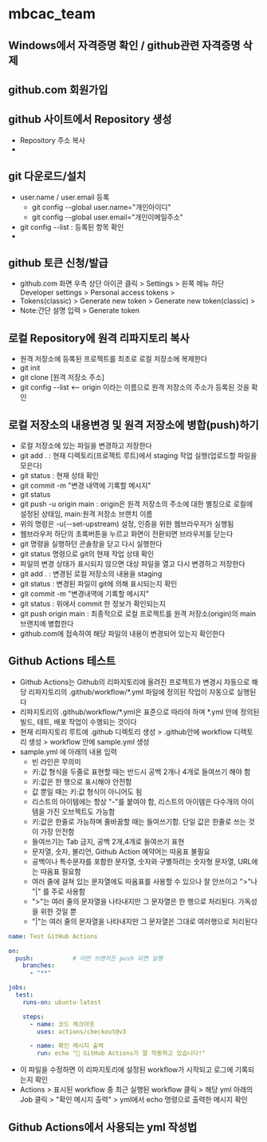# mbcac_team
## Windows에서 자격증명 확인 / github관련 자격증명 삭제

## github.com 회원가입

## github 사이트에서 Repository 생성
* Repository 주소 복사
* 
## git 다운로드/설치
* user.name / user.email 등록
  + git config --global user.name="개인아이디"
  + git config --global user.email="개인이메일주소"
* git config --list : 등록된 항목 확인
* 
## github 토큰 신청/발급
* github.com 화면 우측 상단 아이콘 클릭 > Settings > 왼쪽 메뉴 하단 Developer settings > Personal access tokens >
* Tokens(classic) > Generate new token > Generate new token(classic) >
* Note:간단 설명 입력 > Generate token

## 로컬 Repository에 원격 리파지토리 복사
* 원격 저장소에 등록된 프로젝트를 최초로 로컬 저장소에 복제한다
* git init
* git clone [원격 저장소 주소]
* git config --list  <-- origin 이라는 이름으로 원격 저장소의 주소가 등록된 것을 확인

## 로컬 저장소의 내용변경 및 원격 저장소에 병합(push)하기
* 로컬 저장소에 있는 파일을 변경하고 저장한다
* git add . : 현재 디렉토리(프로젝트 루트)에서 staging 작업 실행(업로드할 파일을 모은다)
* git status : 현재 상태 확인
* git commit -m "변경 내역에 기록할 메시지"
* git status
* git push -u origin main : origin은 원격 저장소의 주소에 대한 별칭으로 로컬에 설정된 상태임, main:원격 저장소 브랜치 이름
* 위의 명령은 -u(--set-upstream) 설정, 인증을 위한 웹브라우저가 실행됨
* 웹브라우저 하단의 초록버튼을 누르고 화면이 전환되면 브라우저를 닫는다
* git 명령을 실행하던 콘솔창을 닫고 다시 실행한다
* git status 명령으로 git의 현재 작업 상태 확인
* 파일의 변경 상태가 표시되지 않으면 대상 파일을 열고 다시 변경하고 저장한다
* git add . : 변경된 로컬 저장소의 내용을 staging
* git status : 변경된 파일이 git에 의해 표시되는지 확인
* git commit -m "변경내역에 기록할 메시지"
* git status : 위에서 commit 한 정보가 확인되는지
* git push origin main : 최종적으로 로컬 프로젝트를 원격 저장소(origin)의 main 브랜치에 병합한다
* github.com에 접속하여 해당 파일의 내용이 변경되어 있는지 확인한다

## Github Actions 테스트
* Github Actions는 Github의 리파지토리에 올려진 프로젝트가 변경시 자동으로 해당 리파지토리의 .github/workflow/*.yml 파일에 정의된 작업이 자동으로 실행된다
* 리파지토리의 .github/workflow/*.yml은 표준으로 따라야 하며 *.yml 안에 정의된 빌드, 테트, 배포 작업이 수행되는 것이다
* 현재 리파지토리 루트에 .github 디렉토리 생성 > .github안에 workflow 디렉토리 생성 > workflow 안에 sample.yml 생성
* sample.yml 에 아래의 내용 입력
  + 빈 라인은 무의미
  + 키:값 형식을 두줄로 표현할 때는 반드시 공백 2개나 4개로 들여쓰기 해야 함
  + 키:값은 한 행으로 표시해야 안전함
  + 값 뿐일 때는 키:값 형식이 아니어도 됨
  + 리스트의 아이템에는 항상 "-"를 붙여야 함, 리스트의 아이템은 다수개의 아이템을 가진 오브젝트도 가능함
  + 키:값은 한줄로 가능하며 줄바꿈할 때는 들여쓰기함. 단일 값은 한줄로 쓰는 것이 가장 안전함
  + 들여쓰기는 Tab 금지, 공백 2개,4개로 들여쓰기 표현
  + 문자열, 숫자, 불리언, Github Action 예약어는 따옴표 불필요
  + 공백이나 특수문자를 포함한 문자열, 숫자와 구별하려는 숫자형 문자열, URL에는 따옴표 필요함
  + 여러 줄에 걸쳐 있는 문자열에도 따옴표를 사용할 수 있으나 잘 안쓰이고 ">"나 "|" 를 주로 사용함
  + ">"는 여러 줄의 문자열을 나타내지만 그 문자열은 한 행으로 처리된다. 가독성을 위한 것일 뿐
  + "|"는 여러 줄의 문자열을 나타내지만 그 문자열은 그대로 여러행으로 처리된다
```yml
name: Test GitHub Actions

on:
  push:           # 어떤 브랜치든 push 되면 실행
    branches:
      - "**"

jobs:
  test:
    runs-on: ubuntu-latest

    steps:
      - name: 코드 체크아웃
        uses: actions/checkout@v3

      - name: 확인 메시지 출력
        run: echo "🎉 GitHub Actions가 잘 작동하고 있습니다!"
```
* 이 파일을 수정하면 이 리파지토리에 설정된 workflow가 시작되고 로그에 기록되는지 확인
* Actions > 표시된 workflow 중 최근 실행된 workflow 클릭 > 해당 yml 아래의 Job 클릭 > "확인 메시지 출력" > yml에서 echo 명령으로 출력한 메시지 확인

## Github Actions에서 사용되는 yml 작성법

